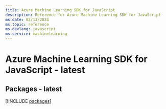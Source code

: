 ```yaml
---
title: Azure Machine Learning SDK for JavaScript
description: Reference for Azure Machine Learning SDK for JavaScript
ms.date: 02/13/2024
ms.topic: reference
ms.devlang: javascript
ms.service: machinelearning
---
```

# Azure Machine Learning SDK for JavaScript - latest
## Packages - latest
[!INCLUDE [packages](machine-learning-index.md)]